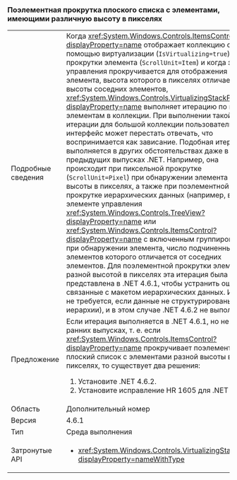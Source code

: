 ### <a name="item-scrolling-a-flat-list-with-items-of-different-pixel-height"></a>Поэлементная прокрутка плоского списка с элементами, имеющими различную высоту в пикселях

|   |   |
|---|---|
|Подробные сведения|Когда <xref:System.Windows.Controls.ItemsControl?displayProperty=name> отображает коллекцию с помощью виртуализации (<code>IsVirtualizing=true</code>) и прокрутки элемента (<code>ScrollUnit=Item</code>) и когда элемент управления прокручивается для отображения элемента, высота которого в пикселях отличается о высоты соседних элементов, <xref:System.Windows.Controls.VirtualizingStackPanel?displayProperty=name> выполняет итерацию по всем элементам в коллекции. При выполнении такой итерации для большой коллекции пользовательский интерфейс может перестать отвечать, что воспринимается как зависание. Подобная итерация выполняется в других обстоятельствах даже в предыдущих выпусках .NET. Например, она происходит при пиксельной прокрутке (<code>ScrollUnit=Pixel</code>) при обнаружении элемента другой высоты в пикселях, а также при поэлементной прокрутке иерархических данных (например, в элементе управления <xref:System.Windows.Controls.TreeView?displayProperty=name> или <xref:System.Windows.Controls.ItemsControl?displayProperty=name> с включенным группированием) при обнаружении элемента, число подчиненных элементов которого отличается от соседних элементов. Для поэлементной прокрутки элементов с разной высотой в пикселях эта итерация была представлена в .NET 4.6.1, чтобы устранить ошибки, связанные с макетом иерархических данных.  Итерация не требуется, если данные не структурированы (без иерархии), и в этом случае .NET 4.6.2 не выполняет ее.|
|Предложение|Если итерация выполняется в .NET 4.6.1, но не в более ранних выпусках, т. е. если <xref:System.Windows.Controls.ItemsControl?displayProperty=name> прокручивает поэлементно плоский список с элементами разной высоты в пикселях, то существует два решения:<ol><li>Установите .NET 4.6.2.</li><li>Установите исправление HR 1605 для .NET 4.6.1.</li></ol>|
|Область|Дополнительный номер|
|Версия|4.6.1|
|Тип|Среда выполнения|
|Затронутые API|<ul><li><xref:System.Windows.Controls.VirtualizingStackPanel?displayProperty=nameWithType></li></ul>|

